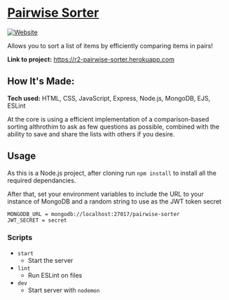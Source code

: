 # [Pairwise Sorter](https://r2-pairwise-sorter.herokuapp.com)

[![Website](https://img.shields.io/website?url=https://r2-pairwise-sorter.herokuapp.com&label=Website)](https://r2-pairwise-sorter.herokuapp.com)

Allows you to sort a list of items by efficiently comparing items in pairs!

**Link to project:** https://r2-pairwise-sorter.herokuapp.com

## How It's Made:

**Tech used:** HTML, CSS, JavaScript, Express, Node.js, MongoDB, EJS, ESLint

At the core is using a efficient implementation of a comparison-based sorting althrothim to ask as few questions as possible, combined with the ability to save and share the lists with others if you desire.

## Usage

As this is a Node.js project, after cloning run `npm install` to install all the required dependancies.

After that, set your environment variables to include the URL to your instance of MongoDB and a random string to use as the JWT token secret

```
MONGODB_URL = mongodb://localhost:27017/pairwise-sorter
JWT_SECRET = secret
```

### Scripts

- `start`
  - Start the server
- `lint`
  - Run ESLint on files
- `dev`
  - Start server with `nodemon`
